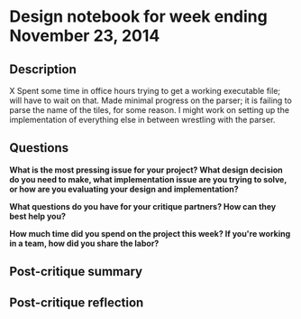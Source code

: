 # Design notebook for week ending November 23, 2014

## Description

X
Spent some time in office hours trying to get a working executable file; will have to wait on that.
Made minimal progress on the parser; it is failing to parse the name of the tiles, for some reason.
I might work on setting up the implementation of everything else in between wrestling with the parser.

## Questions

**What is the most pressing issue for your project? What design decision do
you need to make, what implementation issue are you trying to solve, or how
are you evaluating your design and implementation?**

**What questions do you have for your critique partners? How can they best help
you?**

**How much time did you spend on the project this week? If you're working in a
team, how did you share the labor?**

## Post-critique summary

## Post-critique reflection
